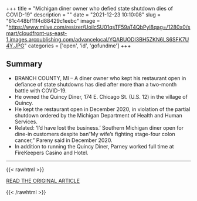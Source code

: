 +++
title = "Michigan diner owner who defied state shutdown dies of COVID-19"
description = ""
date = "2021-12-23 10:10:08"
slug = "61c448bf11f4d88429c1eebc"
image = "https://www.mlive.com/resizer/UoilcSU01qsTF59aT4QbPyl8qag=/1280x0/smart/cloudfront-us-east-1.images.arcpublishing.com/advancelocal/YQABUODI3BH5ZKN6LS6SFK7U4Y.JPG"
categories = ['open', 'id', 'gofundme']
+++



## Summary

- BRANCH COUNTY, MI – A diner owner who kept his restaurant open in defiance of state shutdowns has died after more than a two-month battle with COVID-19.
- He owned the Quincy Diner, 174 E. Chicago St. (U.S. 12) in the village of Quincy.
- He kept the restaurant open in December 2020, in violation of the partial shutdown ordered by the Michigan Department of Health and Human Services.
- Related: ‘I’d have lost the business.’ Southern Michigan diner open for dine-in customers despite ban“My wife’s fighting stage-four colon cancer,” Pareny said in December 2020.
- In addition to running the Quincy Diner, Parney worked full time at FireKeepers Casino and Hotel.

---

{{< rawhtml >}}
  <p class="article-category">
    <a target="_blank" href="https://www.mlive.com/news/jackson/2021/12/michigan-diner-owner-who-defied-state-shutdown-dies-of-covid-19.html">READ THE ORIGINAL ARTICLE</a>
  </p>
{{< /rawhtml >}}
